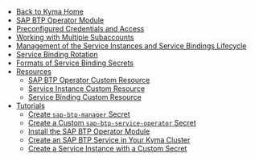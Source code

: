 <!-- markdown-link-check-disable -->
* [Back to Kyma Home](/)
* [SAP BTP Operator Module](/btp-manager/user/README.md)
* [Preconfigured Credentials and Access](/btp-manager/user/03-10-preconfigured-secret.md)
* [Working with Multiple Subaccounts](/btp-manager/user/03-20-multitenancy.md)
* [Management of the Service Instances and Service Bindings Lifecycle](/btp-manager/user/03-30-management-of-service-instances-and-bindings.md)
* [Service Binding Rotation](/btp-manager/user/03-40-service-binding-rotation.md)
* [Formats of Service Binding Secrets](/btp-manager/user/03-50-formatting-service-binding-secret.md)
* [Resources](/btp-manager/user/resources/README.md)
  * [SAP BTP Operator Custom Resource](/btp-manager/user/resources/02-10-sap-btp-operator-cr.md)
  * [Service Instance Custom Resource](/btp-manager/user/resources/02-20-service-instance-cr.md)
  * [Service Binding Custom Resource](/btp-manager/user/resources/02-30-service-binding-cr.md)
* [Tutorials](/btp-manager/user/tutorials/README.md)
  * [Create `sap-btp-manager` Secret](/btp-manager/user/tutorials/04-10-create-btp-manager-secret.md)
  * [Create a Custom `sap-btp-service-operator` Secret](/btp-manager/user/tutorials/04-20-create-btp-service-operator-secret.md)
  * [Install the SAP BTP Operator Module](/btp-manager/user/tutorials/04-30-install-module.md)
  * [Create an SAP BTP Service in Your Kyma Cluster](/btp-manager/user/tutorials/04-40-create-service-in-cluster.md)
  * [Create a Service Instance with a Custom Secret](/btp-manager/user/tutorials/04-50-create-service-instance-with-custom-secret.md)
<!-- markdown-link-check-enable -->